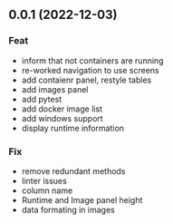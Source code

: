 ## 0.0.1 (2022-12-03)

### Feat

- inform that not containers are running
- re-worked navigation to use screens
- add contaienr panel, restyle tables
- add images panel
- add pytest
- add docker image list
- add windows support
- display runtime information

### Fix

- remove redundant methods
- linter issues
- column name
- Runtime and Image panel height
- data formating in images
